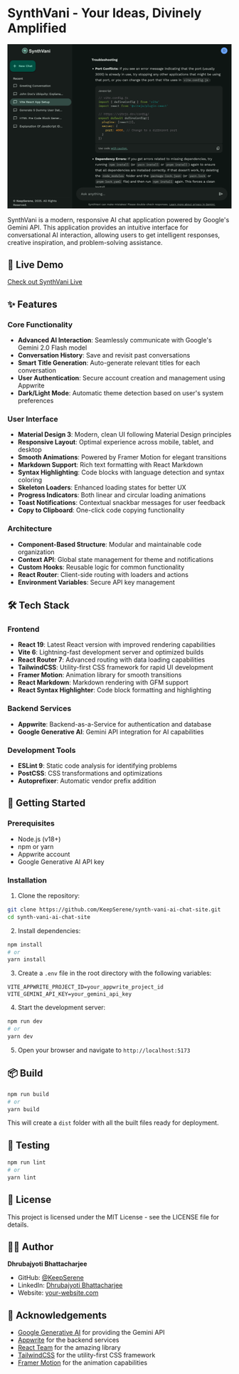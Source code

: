 # SynthVani - Your Ideas, Divinely Amplified

![SynthVani](./public/synth-vani.png)

SynthVani is a modern, responsive AI chat application powered by Google's Gemini API. This application provides an intuitive interface for conversational AI interaction, allowing users to get intelligent responses, creative inspiration, and problem-solving assistance.

## 🔗 Live Demo

[Check out SynthVani Live](https://synth-vani.vercel.app/)

## ✨ Features

### Core Functionality

- **Advanced AI Interaction**: Seamlessly communicate with Google's Gemini 2.0 Flash model
- **Conversation History**: Save and revisit past conversations
- **Smart Title Generation**: Auto-generate relevant titles for each conversation
- **User Authentication**: Secure account creation and management using Appwrite
- **Dark/Light Mode**: Automatic theme detection based on user's system preferences

### User Interface

- **Material Design 3**: Modern, clean UI following Material Design principles
- **Responsive Layout**: Optimal experience across mobile, tablet, and desktop
- **Smooth Animations**: Powered by Framer Motion for elegant transitions
- **Markdown Support**: Rich text formatting with React Markdown
- **Syntax Highlighting**: Code blocks with language detection and syntax coloring
- **Skeleton Loaders**: Enhanced loading states for better UX
- **Progress Indicators**: Both linear and circular loading animations
- **Toast Notifications**: Contextual snackbar messages for user feedback
- **Copy to Clipboard**: One-click code copying functionality

### Architecture

- **Component-Based Structure**: Modular and maintainable code organization
- **Context API**: Global state management for theme and notifications
- **Custom Hooks**: Reusable logic for common functionality
- **React Router**: Client-side routing with loaders and actions
- **Environment Variables**: Secure API key management

## 🛠️ Tech Stack

### Frontend

- **React 19**: Latest React version with improved rendering capabilities
- **Vite 6**: Lightning-fast development server and optimized builds
- **React Router 7**: Advanced routing with data loading capabilities
- **TailwindCSS**: Utility-first CSS framework for rapid UI development
- **Framer Motion**: Animation library for smooth transitions
- **React Markdown**: Markdown rendering with GFM support
- **React Syntax Highlighter**: Code block formatting and highlighting

### Backend Services

- **Appwrite**: Backend-as-a-Service for authentication and database
- **Google Generative AI**: Gemini API integration for AI capabilities

### Development Tools

- **ESLint 9**: Static code analysis for identifying problems
- **PostCSS**: CSS transformations and optimizations
- **Autoprefixer**: Automatic vendor prefix addition

## 🚀 Getting Started

### Prerequisites

- Node.js (v18+)
- npm or yarn
- Appwrite account
- Google Generative AI API key

### Installation

1. Clone the repository:

```bash
git clone https://github.com/KeepSerene/synth-vani-ai-chat-site.git
cd synth-vani-ai-chat-site
```

2. Install dependencies:

```bash
npm install
# or
yarn install
```

3. Create a `.env` file in the root directory with the following variables:

```env
VITE_APPWRITE_PROJECT_ID=your_appwrite_project_id
VITE_GEMINI_API_KEY=your_gemini_api_key
```

4. Start the development server:

```bash
npm run dev
# or
yarn dev
```

5. Open your browser and navigate to `http://localhost:5173`

## 📦 Build

```bash
npm run build
# or
yarn build
```

This will create a `dist` folder with all the built files ready for deployment.

## 🧪 Testing

```bash
npm run lint
# or
yarn lint
```

## 📜 License

This project is licensed under the MIT License - see the LICENSE file for details.

## 👨‍💻 Author

**Dhrubajyoti Bhattacharjee**

- GitHub: [@KeepSerene](https://github.com/KeepSerene)
- LinkedIn: [Dhrubajyoti Bhattacharjee](https://www.linkedin.com/in/dhrubajyoti-bhattacharjee-320822318/)
- Website: [your-website.com](https://math-to-dev.vercel.app/)

## 🙏 Acknowledgements

- [Google Generative AI](https://ai.google.dev/) for providing the Gemini API
- [Appwrite](https://appwrite.io/) for the backend services
- [React Team](https://reactjs.org/) for the amazing library
- [TailwindCSS](https://tailwindcss.com/) for the utility-first CSS framework
- [Framer Motion](https://www.framer.com/motion/) for the animation capabilities
